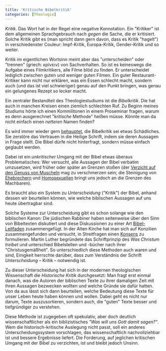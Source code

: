 ```yaml
---
title: 'Kritische Bibelkritik'
categories: [Theologie]
---
```


*Kritik*. Das Wort hat in der Regel eine negative Konnotation. Ein "Kritiker" ist dem allgemeinen Sprachgebrauch nach *gegen* die Sache, die er kritisiert. Solche Kritik gibt es (man spricht dann gern davon, dass es Kritik "hagelt") in verschiedenster Couleur: Impf-Kritik, Europa-Kritik, Gender-Kritik und so weiter.

Kritik im eigentlichen Wortsinn meint aber das "unterscheiden" oder "trennen" (griech: κρίνειν) von Sachverhalten. So ist es keineswegs die Aufgabe eines Filmkritikers, alle Filme blöd zu finden. Er unterscheidet lediglich zwischen guten und weniger guten Filmen. Ein guter Restaurant-Kritiker kann nicht nur erklären, was ein Essen schlecht macht, sondern auch (und das ist viel schwieriger) genau auf den Punkt bringen, was genau ein gelungenes Rezept so lecker macht. 

Ein zentraler Bestandteil des Theologiestudiums ist die *Bibelkritik*. Die hat auch in manchen Kreisen einen ziemlich schlechten Ruf. Zu Beginn meines Studiums hörte ich einen Kommilitonen in einem Proseminar fragen, warum es denn ausgerechnet "*kritische* Methode" heißen müsse. Könnte man da nicht einfach einen *netteren* Namen finden?

Es wird immer wieder gern [behauptet](http://www.idea.de/nachrichten/detail/glaube/detail/bibelkritik-gewinnt-auch-in-frommen-kreisen-einfluss-88433.html), die Bibelkritik sei etwas Schädliches. Sie zerstöre das Vertrauen in die Heilige Schrift, indem sie deren Aussagen in Frage stellt. Die Bibel dürfe nicht hinterfragt, sondern müsse einfach geglaubt werden.

Dabei ist ein *unkritischer* Umgang mit der Bibel etwas überaus Problematisches: Wer versucht, alle Aussagen der Bibel verbatim umzusetzen, wird früher oder später an Grenzen stoßen (der [Verzicht auf den Genuss von Muscheln](http://www.bibleserver.com/text/LUT/3.Mose11) mag zu verschmerzen sein; die Steinigung von [Ehebrechern](http://www.bibleserver.com/text/LUT/3.Mose20%2C10) und [Homosexuellen](http://www.bibleserver.com/text/LUT/3.Mose20%2C13) bringt uns jedoch an die Grenzen des Machbaren).

Es braucht also ein System zu *Unterscheidung* ("Kritik") der Bibel, anhand dessen wir beurteilen können, wie welche biblischen Aussagen auf uns heute übertragbar sind.

Solche Systeme zur Unterscheidung gibt es schon solange wie den biblischen Kanon: Die jüdischen Rabbiner haben seitenweise über den Sinn von Bibeltexten diskutiert und diese Diskussionen zu einer Art [Bibel-Leitfaden](https://de.wikipedia.org/wiki/Midrasch) zusammengefügt. In der Alten Kirche hat man sich auf Konzilien zusammengefunden und versucht, in Streitfragen einen [Konsens](https://de.wikipedia.org/wiki/Dogma) zu formulieren. Martin Luther begründete das Schriftprinzip des *Was Christum treibet* und unterschied Bibelstellen und -bücher nach ihrer "Christusgemäßheit". So unterschiedlich diese Methoden auch waren und sind, Einigkeit herrschte darüber, dass zum Verständnis der Schrift *Unterscheidung* – Kritik – notwendig ist.

Zu dieser Unterscheidung hat sich in der modernen theologischen Wissenschaft die *Historische Kritik* durchgesetzt: Man fragt erst einmal danach, was die Autoren der biblischen Texte zu ihrer damaligen Zeit mit ihren Aussagen bezwecken wollten und welche Gründe sie dafür hatten. Von da aus lässt sich dann beurteilen, welche Bedeutung diese Texte für unser Leben heute haben können und wollen. Dabei geht es nicht nur darum, Texte auszusortieren, sondern auch, die "guten" Texte besser und tiefgründiger zu verstehen.

Diese Methode ist zugegeben oft spekulativ, aber doch deutlich wissenschaftlicher als ein biblizistisches *"Was will uns Gott damit sagen?"*. Wem die historisch-kritische Auslegung nicht passt, soll ein anderes Unterscheidungssystem vorschlagen, das wissenschaftlich nachvollziehbar ist und bessere Ergebnisse liefert. Die Forderung, auf jeglichen kritischen Umgang mit der Bibel zu verzichten, ist und bleibt jedoch Unsinn.